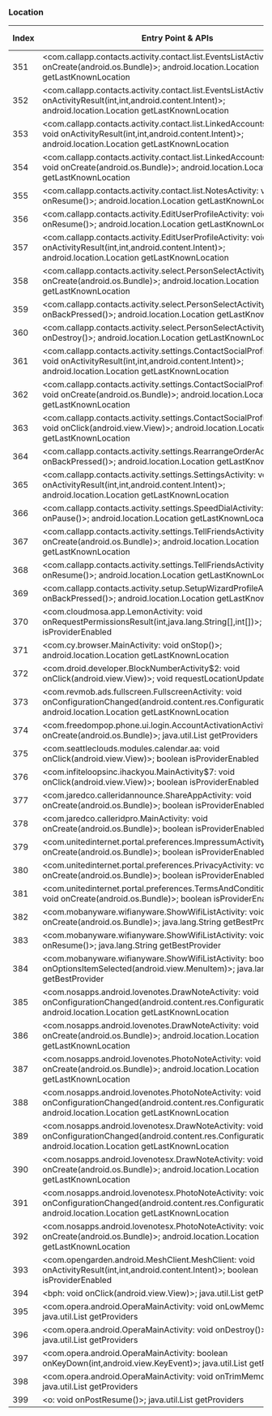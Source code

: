 ### Location
| Index | Entry Point & APIs | Screen shot | Resource id | Label |
| ------------- | ------------- | ------------- |-------------|-------------|
| 351 | <com.callapp.contacts.activity.contact.list.EventsListActivity: void onCreate(android.os.Bundle)>; android.location.Location getLastKnownLocation | ![](D:\COSMOS\output\py\Play_win8\Communication\com.callapp.contacts\com.callapp.contacts.activity.contact.list.EventsListActivity.png) |  | |
| 352 | <com.callapp.contacts.activity.contact.list.EventsListActivity: void onActivityResult(int,int,android.content.Intent)>; android.location.Location getLastKnownLocation | ![](D:\COSMOS\output\py\Play_win8\Communication\com.callapp.contacts\com.callapp.contacts.activity.contact.list.EventsListActivity.png) |  | |
| 353 | <com.callapp.contacts.activity.contact.list.LinkedAccountsActivity: void onActivityResult(int,int,android.content.Intent)>; android.location.Location getLastKnownLocation | ![](D:\COSMOS\output\py\Play_win8\Communication\com.callapp.contacts\com.callapp.contacts.activity.contact.list.LinkedAccountsActivity.png) |  | |
| 354 | <com.callapp.contacts.activity.contact.list.LinkedAccountsActivity: void onCreate(android.os.Bundle)>; android.location.Location getLastKnownLocation | ![](D:\COSMOS\output\py\Play_win8\Communication\com.callapp.contacts\com.callapp.contacts.activity.contact.list.LinkedAccountsActivity.png) |  | |
| 355 | <com.callapp.contacts.activity.contact.list.NotesActivity: void onResume()>; android.location.Location getLastKnownLocation | ![](D:\COSMOS\output\py\Play_win8\Communication\com.callapp.contacts\com.callapp.contacts.activity.contact.list.NotesActivity.png) |  | |
| 356 | <com.callapp.contacts.activity.EditUserProfileActivity: void onResume()>; android.location.Location getLastKnownLocation | ![](D:\COSMOS\output\py\Play_win8\Communication\com.callapp.contacts\com.callapp.contacts.activity.EditUserProfileActivity.png) |  | |
| 357 | <com.callapp.contacts.activity.EditUserProfileActivity: void onActivityResult(int,int,android.content.Intent)>; android.location.Location getLastKnownLocation | ![](D:\COSMOS\output\py\Play_win8\Communication\com.callapp.contacts\com.callapp.contacts.activity.EditUserProfileActivity.png) |  | |
| 358 | <com.callapp.contacts.activity.select.PersonSelectActivity: void onCreate(android.os.Bundle)>; android.location.Location getLastKnownLocation | ![](D:\COSMOS\output\py\Play_win8\Communication\com.callapp.contacts\com.callapp.contacts.activity.select.PersonSelectActivity.png) |  | |
| 359 | <com.callapp.contacts.activity.select.PersonSelectActivity: void onBackPressed()>; android.location.Location getLastKnownLocation | ![](D:\COSMOS\output\py\Play_win8\Communication\com.callapp.contacts\com.callapp.contacts.activity.select.PersonSelectActivity.png) |  | |
| 360 | <com.callapp.contacts.activity.select.PersonSelectActivity: void onDestroy()>; android.location.Location getLastKnownLocation | ![](D:\COSMOS\output\py\Play_win8\Communication\com.callapp.contacts\com.callapp.contacts.activity.select.PersonSelectActivity.png) |  | |
| 361 | <com.callapp.contacts.activity.settings.ContactSocialProfileActivity: void onActivityResult(int,int,android.content.Intent)>; android.location.Location getLastKnownLocation | ![](D:\COSMOS\output\py\Play_win8\Communication\com.callapp.contacts\com.callapp.contacts.activity.settings.ContactSocialProfileActivity.png) |  | |
| 362 | <com.callapp.contacts.activity.settings.ContactSocialProfileActivity: void onCreate(android.os.Bundle)>; android.location.Location getLastKnownLocation | ![](D:\COSMOS\output\py\Play_win8\Communication\com.callapp.contacts\com.callapp.contacts.activity.settings.ContactSocialProfileActivity.png) |  | |
| 363 | <com.callapp.contacts.activity.settings.ContactSocialProfileActivity$2: void onClick(android.view.View)>; android.location.Location getLastKnownLocation | ![](D:\COSMOS\output\py\Play_win8\Communication\com.callapp.contacts\com.callapp.contacts.activity.settings.ContactSocialProfileActivity.png) |  | |
| 364 | <com.callapp.contacts.activity.settings.RearrangeOrderActivity: void onBackPressed()>; android.location.Location getLastKnownLocation | ![](D:\COSMOS\output\py\Play_win8\Communication\com.callapp.contacts\com.callapp.contacts.activity.settings.RearrangeOrderActivity.png) |  | |
| 365 | <com.callapp.contacts.activity.settings.SettingsActivity: void onActivityResult(int,int,android.content.Intent)>; android.location.Location getLastKnownLocation | ![](D:\COSMOS\output\py\Play_win8\Communication\com.callapp.contacts\com.callapp.contacts.activity.settings.SettingsActivity.png) |  | |
| 366 | <com.callapp.contacts.activity.settings.SpeedDialActivity: void onPause()>; android.location.Location getLastKnownLocation | ![](D:\COSMOS\output\py\Play_win8\Communication\com.callapp.contacts\com.callapp.contacts.activity.settings.SpeedDialActivity.png) |  | |
| 367 | <com.callapp.contacts.activity.settings.TellFriendsActivity: void onCreate(android.os.Bundle)>; android.location.Location getLastKnownLocation | ![](D:\COSMOS\output\py\Play_win8\Communication\com.callapp.contacts\com.callapp.contacts.activity.settings.TellFriendsActivity.png) |  | |
| 368 | <com.callapp.contacts.activity.settings.TellFriendsActivity: void onResume()>; android.location.Location getLastKnownLocation | ![](D:\COSMOS\output\py\Play_win8\Communication\com.callapp.contacts\com.callapp.contacts.activity.settings.TellFriendsActivity.png) |  | |
| 369 | <com.callapp.contacts.activity.setup.SetupWizardProfileActivity: void onBackPressed()>; android.location.Location getLastKnownLocation | ![](D:\COSMOS\output\py\Play_win8\Communication\com.callapp.contacts\com.callapp.contacts.activity.setup.SetupWizardProfileActivity.png) |  | |
| 370 | <com.cloudmosa.app.LemonActivity: void onRequestPermissionsResult(int,java.lang.String[],int[])>; boolean isProviderEnabled | ![](D:\COSMOS\output\py\Play_win8\Communication\com.cloudmosa.puffinFree\com.cloudmosa.app.LemonActivity.png) |  | |
| 371 | <com.cy.browser.MainActivity: void onStop()>; android.location.Location getLastKnownLocation | ![](D:\COSMOS\output\py\Play_win8\Communication\com.cy.browser\com.cy.browser.MainActivity.png) |  | |
| 372 | <com.droid.developer.BlockNumberActivity$2: void onClick(android.view.View)>; void requestLocationUpdates | ![](D:\COSMOS\output\py\Play_win8\Communication\com.droid.caller.id.phone.number.location\com.droid.developer.BlockNumberActivity.png) |  | |
| 373 | <com.revmob.ads.fullscreen.FullscreenActivity: void onConfigurationChanged(android.content.res.Configuration)>; android.location.Location getLastKnownLocation | ![](D:\COSMOS\output\py\Play_win8\Communication\com.free.phone.number.tracker\com.revmob.ads.fullscreen.FullscreenActivity.png) |  | |
| 374 | <com.freedompop.phone.ui.login.AccountActivationActivity: void onCreate(android.os.Bundle)>; java.util.List getProviders | ![](D:\COSMOS\output\py\Play_win8\Communication\com.freedompop.ott\com.freedompop.phone.ui.login.AccountActivationActivity.png) |  | |
| 375 | <com.seattleclouds.modules.calendar.aa: void onClick(android.view.View)>; boolean isProviderEnabled | ![](D:\COSMOS\output\py\Play_win8\Communication\com.freefacetimevideocall.magicappcallingmessaging\com.seattleclouds.modules.calendar.EventEditActivity.png) |  | |
| 376 | <com.infiteloopsinc.ihackyou.MainActivity$7: void onClick(android.view.View)>; boolean isProviderEnabled | ![](D:\COSMOS\output\py\Play_win8\Communication\com.infiteloopsinc.ihackyou\com.infiteloopsinc.ihackyou.MainActivity.png) |  | |
| 377 | <com.jaredco.calleridannounce.ShareAppActivity: void onCreate(android.os.Bundle)>; boolean isProviderEnabled | ![](D:\COSMOS\output\py\Play_win8\Communication\com.jaredco.calleridannounce\com.jaredco.calleridannounce.ShareAppActivity.png) |  | |
| 378 | <com.jaredco.calleridpro.MainActivity: void onCreate(android.os.Bundle)>; boolean isProviderEnabled | ![](D:\COSMOS\output\py\Play_win8\Communication\com.jaredco.calleridpro\com.jaredco.calleridpro.MainActivity.png) |  | |
| 379 | <com.unitedinternet.portal.preferences.ImpressumActivity: void onCreate(android.os.Bundle)>; boolean isProviderEnabled | ![](D:\COSMOS\output\py\Play_win8\Communication\de.gmx.mobile.android.mail\com.unitedinternet.portal.preferences.ImpressumActivity.png) |  | |
| 380 | <com.unitedinternet.portal.preferences.PrivacyActivity: void onCreate(android.os.Bundle)>; boolean isProviderEnabled | ![](D:\COSMOS\output\py\Play_win8\Communication\de.gmx.mobile.android.mail\com.unitedinternet.portal.preferences.PrivacyActivity.png) |  | |
| 381 | <com.unitedinternet.portal.preferences.TermsAndConditionsActivity: void onCreate(android.os.Bundle)>; boolean isProviderEnabled | ![](D:\COSMOS\output\py\Play_win8\Communication\de.gmx.mobile.android.mail\com.unitedinternet.portal.preferences.TermsAndConditionsActivity.png) |  | |
| 382 | <com.mobanyware.wifianyware.ShowWifiListActivity: void onCreate(android.os.Bundle)>; java.lang.String getBestProvider | ![](D:\COSMOS\output\py\Play_win8\Communication\com.mobanyware\com.mobanyware.wifianyware.ShowWifiListActivity.png) |  | |
| 383 | <com.mobanyware.wifianyware.ShowWifiListActivity: void onResume()>; java.lang.String getBestProvider | ![](D:\COSMOS\output\py\Play_win8\Communication\com.mobanyware\com.mobanyware.wifianyware.ShowWifiListActivity.png) |  | |
| 384 | <com.mobanyware.wifianyware.ShowWifiListActivity: boolean onOptionsItemSelected(android.view.MenuItem)>; java.lang.String getBestProvider | ![](D:\COSMOS\output\py\Play_win8\Communication\com.mobanyware\com.mobanyware.wifianyware.ShowWifiListActivity.png) |  | |
| 385 | <com.nosapps.android.lovenotes.DrawNoteActivity: void onConfigurationChanged(android.content.res.Configuration)>; android.location.Location getLastKnownLocation | ![](D:\COSMOS\output\py\Play_win8\Communication\com.nosapps.android.lovenotes\com.nosapps.android.lovenotes.DrawNoteActivity.png) |  | |
| 386 | <com.nosapps.android.lovenotes.DrawNoteActivity: void onCreate(android.os.Bundle)>; android.location.Location getLastKnownLocation | ![](D:\COSMOS\output\py\Play_win8\Communication\com.nosapps.android.lovenotes\com.nosapps.android.lovenotes.DrawNoteActivity.png) |  | |
| 387 | <com.nosapps.android.lovenotes.PhotoNoteActivity: void onCreate(android.os.Bundle)>; android.location.Location getLastKnownLocation | ![](D:\COSMOS\output\py\Play_win8\Communication\com.nosapps.android.lovenotes\com.nosapps.android.lovenotes.PhotoNoteActivity.png) |  | |
| 388 | <com.nosapps.android.lovenotes.PhotoNoteActivity: void onConfigurationChanged(android.content.res.Configuration)>; android.location.Location getLastKnownLocation | ![](D:\COSMOS\output\py\Play_win8\Communication\com.nosapps.android.lovenotes\com.nosapps.android.lovenotes.PhotoNoteActivity.png) |  | |
| 389 | <com.nosapps.android.lovenotesx.DrawNoteActivity: void onConfigurationChanged(android.content.res.Configuration)>; android.location.Location getLastKnownLocation | ![](D:\COSMOS\output\py\Play_win8\Communication\com.nosapps.android.lovenotesx\com.nosapps.android.lovenotesx.DrawNoteActivity.png) |  | |
| 390 | <com.nosapps.android.lovenotesx.DrawNoteActivity: void onCreate(android.os.Bundle)>; android.location.Location getLastKnownLocation | ![](D:\COSMOS\output\py\Play_win8\Communication\com.nosapps.android.lovenotesx\com.nosapps.android.lovenotesx.DrawNoteActivity.png) |  | |
| 391 | <com.nosapps.android.lovenotesx.PhotoNoteActivity: void onConfigurationChanged(android.content.res.Configuration)>; android.location.Location getLastKnownLocation | ![](D:\COSMOS\output\py\Play_win8\Communication\com.nosapps.android.lovenotesx\com.nosapps.android.lovenotesx.PhotoNoteActivity.png) |  | |
| 392 | <com.nosapps.android.lovenotesx.PhotoNoteActivity: void onCreate(android.os.Bundle)>; android.location.Location getLastKnownLocation | ![](D:\COSMOS\output\py\Play_win8\Communication\com.nosapps.android.lovenotesx\com.nosapps.android.lovenotesx.PhotoNoteActivity.png) |  | |
| 393 | <com.opengarden.android.MeshClient.MeshClient: void onActivityResult(int,int,android.content.Intent)>; boolean isProviderEnabled | ![](D:\COSMOS\output\py\Play_win8\Communication\com.opengarden.android.MeshClient\com.opengarden.android.MeshClient.MeshClient.png) |  | |
| 394 | <bph: void onClick(android.view.View)>; java.util.List getProviders | ![](D:\COSMOS\output\py\Play_win8\Communication\com.opera.browser\com.opera.android.OperaMainActivity.png) |  | |
| 395 | <com.opera.android.OperaMainActivity: void onLowMemory()>; java.util.List getProviders | ![](D:\COSMOS\output\py\Play_win8\Communication\com.opera.browser.beta\com.opera.android.OperaMainActivity.png) |  | |
| 396 | <com.opera.android.OperaMainActivity: void onDestroy()>; java.util.List getProviders | ![](D:\COSMOS\output\py\Play_win8\Communication\com.opera.browser.beta\com.opera.android.OperaMainActivity.png) |  | |
| 397 | <com.opera.android.OperaMainActivity: boolean onKeyDown(int,android.view.KeyEvent)>; java.util.List getProviders | ![](D:\COSMOS\output\py\Play_win8\Communication\com.opera.browser.beta\com.opera.android.OperaMainActivity.png) |  | |
| 398 | <com.opera.android.OperaMainActivity: void onTrimMemory(int)>; java.util.List getProviders | ![](D:\COSMOS\output\py\Play_win8\Communication\com.opera.browser.beta\com.opera.android.OperaMainActivity.png) |  | |
| 399 | <o: void onPostResume()>; java.util.List getProviders | ![](D:\COSMOS\output\py\Play_win8\Communication\com.opera.browser\o.png) |  | |
